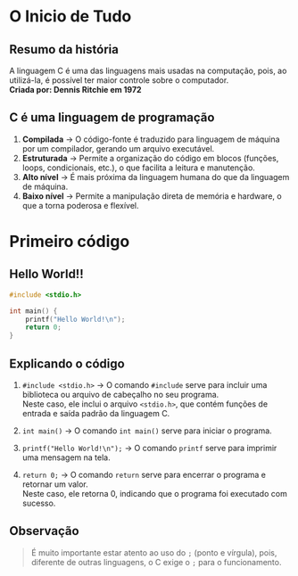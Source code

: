 # O Inicio de Tudo 

## Resumo da história
A linguagem C é uma das linguagens mais usadas na computação, pois, ao utilizá-la, é possível ter maior controle sobre o computador.<br>
**Criada por: Dennis Ritchie em 1972**

## C é uma linguagem de programação

1. **Compilada** -> O código-fonte é traduzido para linguagem de máquina por um compilador, gerando um arquivo executável.
2. **Estruturada** -> Permite a organização do código em blocos (funções, loops, condicionais, etc.), o que facilita a leitura e manutenção.
3. **Alto nível** -> É mais próxima da linguagem humana do que da linguagem de máquina.
4. **Baixo nível** -> Permite a manipulação direta de memória e hardware, o que a torna poderosa e flexível.

# Primeiro código
## Hello World!!

```c
#include <stdio.h>

int main() {
    printf("Hello World!\n");
    return 0;
}
```

## Explicando o código
1. ```#include <stdio.h>``` -> O comando ```#include``` serve para incluir uma biblioteca ou arquivo de cabeçalho no seu programa.<br>
Neste caso, ele inclui o arquivo ```<stdio.h>```, que contém funções de entrada e saída padrão da linguagem C.

2. ```int main()``` -> O comando ```int main()``` serve para iniciar o programa.

3. ```printf("Hello World!\n");``` -> O comando ```printf``` serve para imprimir uma mensagem na tela.

4. ```return 0;``` -> O comando ```return``` serve para encerrar o programa e retornar um valor.<br>
Neste caso, ele retorna 0, indicando que o programa foi executado com sucesso.

## Observação
> É muito importante estar atento ao uso do ``;`` (ponto e vírgula), pois, diferente de outras linguagens, o C exige o ``;`` para o funcionamento.
##